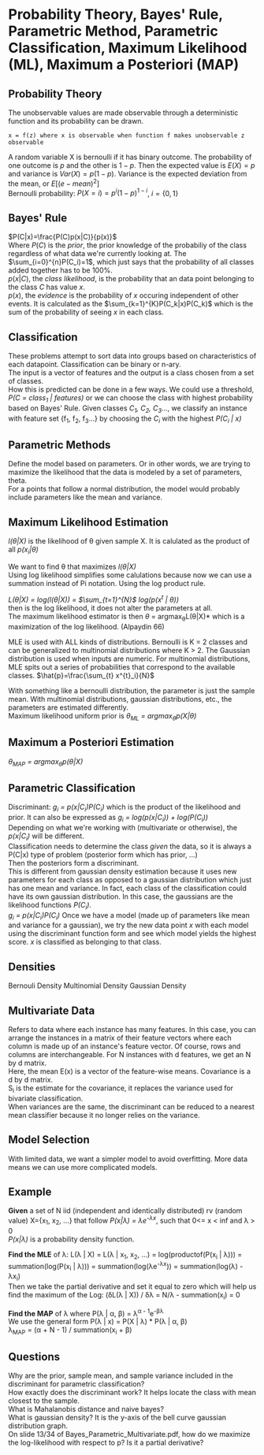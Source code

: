 # Probability Theory, Bayes' Rule, Parametric Method, Parametric Classification, Maximum Likelihood (ML), Maximum a Posteriori (MAP)

## Probability Theory
The unobservable values are made observable through a deterministic function and its probability can be drawn.  
```
x = f(z) where x is observable when function f makes unobservable z observable
```
A random variable X is bernoulli if it has binary outcome. The probability of one outcome is $p$ and the other is $1-p$. Then the expected value is $E(X) = p$ and variance is $Var(X) = p(1-p)$. Variance is the expected deviation from the mean, or $E[(e - mean)^{2}]$  
Bernoulli probability: $P(X=i)=p^{i}(1-p)^{1-i}$, $i=\{0,1\}$

## Bayes' Rule
$P(C|x)=\frac{P(C)p(x|C)}{p(x)}$  
Where $P(C)$ is the *prior*, the prior knowledge of the probabiliy of the class regardless of what data we're currently looking at. The $\sum_{i=0}^{n}P(C_i)=1$, which just says that the probability of all classes added together has to be 100%.  
$p(x|C)$, the *class likelihood*, is the probability that an data point belonging to the class $C$ has value $x$.  
$p(x)$, the *evidence* is the probability of $x$ occuring independent of other events. It is calculated as the $\sum_{k=1}^{K}P(C_k|x)P(C_k)$ which is the sum of the probability of seeing $x$ in each class.  

## Classification
These problems attempt to sort data into groups based on characteristics of each datapoint. Classification can be binary or n-ary.  
The input is a vector of features and the output is a class chosen from a set of classes.  
How this is predicted can be done in a few ways. We could use a threshold, *P(C = class<sub>1</sub> | features)* or we can choose the class with highest probability based on Bayes' Rule. Given classes *C<sub>1</sub>, C<sub>2</sub>, C<sub>3</sub>...*, we classify an instance with feature set {f<sub>1</sub>, f<sub>2</sub>, f<sub>3</sub>...} by choosing the *C<sub>i</sub>* with the highest *P(C<sub>i</sub> | x)*

## Parametric Methods
Define the model based on parameters. Or in other words, we are trying to maximize the likelihood that the data is modeled by a set of parameters, theta.  
For a points that follow a normal distribution, the model would probably include parameters like the mean and variance.  

## Maximum Likelihood Estimation
*l(&theta;|X)* is the likelihood of &theta; given sample X. It is calulated as the product of all *p(x<sub>i</sub>|&theta;)*  

We want to find &theta; that maximizes *l(&theta;|X)*  
Using log likelihood simplifies some calulations because now we can use a summation instead of Pi notation. Using the log product rule.  

*L(&theta;|X) = log(l(&theta;|X)) = $\sum_{t=1}^{N}$ log(p(x<sup>t</sup> | &theta;))*  
then is the log likelihood, it does not alter the parameters at all.  
The maximum likelihood estimator is then *&theta;<sup>*</sup> = argmax<sub>&theta;</sub>L(&theta;|X)* which is a maximization of the log likelihood. (Alpaydin 66)  

MLE is used with ALL kinds of distributions. Bernoulli is K = 2 classes and can be generalized to multinomial distributions where K > 2. The Gaussian distribution is used when inputs are numeric. 
For multinomial distributions, MLE spits out a series of probabilities that correspond to the available classes. 
$\hat{p}=\frac{\sum_{t} x^{t}_i}{N}$

With something like a bernoulli distribution, the parameter is just the sample mean. With multinomial distributions, gaussian distributions, etc., the parameters are estimated differently.  
Maximum likelihood uniform prior is *&theta;<sub>ML</sub> = argmax<sub>&theta;</sub>p(X|&theta;)*

## Maximum a Posteriori Estimation
*&theta;<sub>MAP</sub> = argmax<sub>&theta;</sub>p(&theta;|X)*

## Parametric Classification
Discriminant: *g<sub>i</sub> = p(x|C<sub>i</sub>)P(C<sub>i</sub>)* which is the product of the likelihood and prior. It can also be expressed as *g<sub>i</sub> = log(p(x|C<sub>i</sub>)) + log(P(C<sub>i</sub>))*  
Depending on what we're working with (multivariate or otherwise), the *p(x|C<sub>i</sub>)* will be different.  
Classification needs to determine the class *given* the data, so it is always a P(C|x) type of problem (posterior form which has prior, ...)  
Then the posteriors form a discriminant.  
This is different from gaussian density estimation because it uses new parameters for each class as opposed to a gaussian distribution which just has one mean and variance. In fact, each class of the classification could have its own gaussian distribution. In this case, the gaussians are the likelihood functions *P(C<sub>i</sub>)*.  
*g<sub>i</sub> = p(x|C<sub>i</sub>)P(C<sub>i</sub>)*
Once we have a model (made up of parameters like mean and variance for a gaussian), we try the new data point *x* with each model using the discriminant function form and see which model yields the highest score. *x* is classified as belonging to that class. 

## Densities
Bernouli Density
Multinomial Density
Gaussian Density


## Multivariate Data
Refers to data where each instance has many features. In this case, you can arrange the instances in a matrix of their feature vectors where each column is made up of an instance's feature vector. Of course, rows and columns are interchangeable. For N instances with d features, we get an N by d matrix.   
Here, the mean E(x) is a vector of the feature-wise means. Covariance is a d by d matrix.  
S<sub>i</sub> is the estimate for the covariance, it replaces the variance used for bivariate classification.  
When variances are the same, the discriminant can be reduced to a nearest mean classifier because it no longer relies on the variance. 

## Model Selection
With limited data, we want a simpler model to avoid overfitting. More data means we can use more complicated models. 

## Example
**Given** a set of N iid (independent and identically distributed) rv (random value) X={x<sub>1</sub>, x<sub>2</sub>, ...} that follow *P(x|&lambda;) = &lambda;e<sup>-&lambda;x</sup>*, such that 0<= x < inf and &lambda; > 0  
*P(x|&lambda;)* is a probability density function.  

**Find the MLE** of &lambda;: L(&lambda; | X) = L(&lambda; | x<sub>1</sub>, x<sub>2</sub>, ...) = log(productof(P(x<sub>i</sub> | &lambda;))) = summation(log(P(x<sub>i</sub> | &lambda;))) = summation(log(&lambda;e<sup>-&lambda;x</sup>)) = summation(log(&lambda;) - &lambda;x<sub>i</sub>)  
Then we take the partial derivative and set it equal to zero which will help us find the maximum of the Log: (&delta;L(&lambda; | X)) / &delta;&lambda; = N/&lambda; - summation(x<sub>i</sub>) = 0  

**Find the MAP** of &lambda; where P(&lambda; | &alpha;, &beta;) = &lambda;<sup>&alpha; - 1</sup>e<sup>-&beta;&lambda;</sup>  
We use the general form P(&lambda; | x) = P(X | &lambda;) * P(&lambda; | &alpha;, &beta;)  
&lambda;<sub>MAP</sub> = (&alpha; + N - 1) / summation(x<sub>i</sub> + &beta;)

## Questions
Why are the prior, sample mean, and sample variance included in the discriminant for parametric classification?  
How exactly does the discriminant work? It helps locate the class with mean closest to the sample.   
What is Mahalanobis distance and naive bayes?  
What is gaussian density? It is the y-axis of the bell curve gaussian distribution graph.  
On slide 13/34 of Bayes_Parametric_Multivariate.pdf, how do we maximize the log-likelihood with respect to p? Is it a partial derivative?